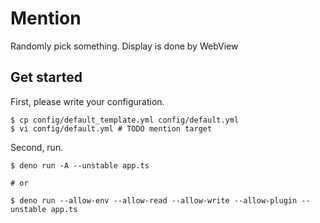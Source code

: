 # Mention
Randomly pick something. Display is done by WebView

## Get started
First, please write your configuration.
```Shell
$ cp config/default_template.yml config/default.yml
$ vi config/default.yml # TODO mention target
```
Second, run.
```Shell
$ deno run -A --unstable app.ts

# or 

$ deno run --allow-env --allow-read --allow-write --allow-plugin --unstable app.ts
```
